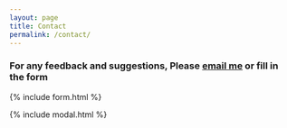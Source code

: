 ```yaml
---
layout: page
title: Contact
permalink: /contact/
---
```


### For any feedback and suggestions, Please [email me](mailto:{{site.email}}) or fill in the form



{% include form.html %}

{% include modal.html %}
